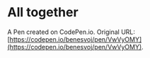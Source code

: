 # All together

A Pen created on CodePen.io. Original URL: [https://codepen.io/benesvoj/pen/VwVyOMY](https://codepen.io/benesvoj/pen/VwVyOMY).

